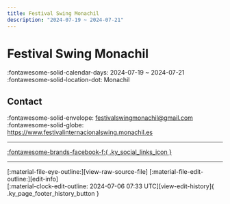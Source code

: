 ```yaml
---
title: Festival Swing Monachil
description: "2024-07-19 ~ 2024-07-21"
---
```


# Festival Swing Monachil 

:fontawesome-solid-calendar-days: 2024-07-19 ~ 2024-07-21  
:fontawesome-solid-location-dot: Monachil  

## Contact

:fontawesome-solid-envelope: <festivalswingmonachil@gmail.com>  
:fontawesome-solid-globe: <https://www.festivalinternacionalswing.monachil.es>  

---

 [:fontawesome-brands-facebook-f:{ .ky_social_links_icon }](https://www.facebook.com/FestivaldeSwingMonachil)

---

<div class="ky_page_footer" markdown>
<div class="ky_page_footer_trailing" markdown="span">
[:material-file-eye-outline:][view-raw-source-file]
[:material-file-edit-outline:][edit-info]
</div>
<div class="ky_page_footer_leading" markdown="span">
[:material-clock-edit-outline: 2024-07-06 07:33 UTC][view-edit-history]{ .ky_page_footer_history_button }
</div>
</div>

[view-raw-source-file]: https://github.com/swingdance/events/blob/main/2024/es_ES/festival-swing-monachil-2024.json "View Raw Source File"
[edit-info]: https://github.com/swingdance/events/issues/new?assignees=&labels=update+event&projects=&template=03-update_entity.yml&title=%5B2024%2Fes_ES%5D%20Update%20Event%3A%20Festival%20Swing%20Monachil&region=es_ES&year=2024&id=festival-swing-monachil-2024&name=Festival%20Swing%20Monachil&org_id= "Edit Info"

[view-edit-history]: https://github.com/swingdance/events/commits/main/2024/es_ES/festival-swing-monachil-2024.json "View Edit History"
